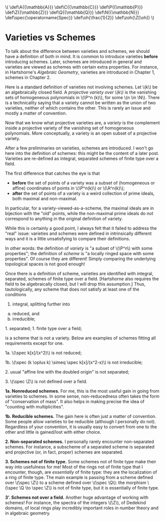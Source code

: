 \\( \def\A{{\mathbb{A}}} \def\C{{\mathbb{C}}} \def\P{{\mathbb{P}}} \def\Z{{\mathbb{Z}}} \def\Q{{\mathbb{Q}}} \def\N{{\mathbb{N}}} \def\spec{\operatorname{Spec}} \def\oh{\frac{1}{2}} \def\zoh{\Z[\oh]} \\)


# Varieties vs Schemes

To talk about the difference between varieties and schemes, we should have a definition of both in mind.  It is common to introduce varieties **before** introducing schemes.  Later, schemes are introduced in general and varieties are viewed as schemes with certain extra properties.  For instance, in Hartshorne's *Algebraic Geometry*, varieties are introduced in Chapter 1, schemes in Chapter 2.

Here is a standard definition of varieties not involving schemes.  Let \\(k\\) be an algebraically closed field.  A *projective variety over \\(k\\)* is the vanishing sets of homogeneous polynomials in \\(\P\^n (k)\\), for some \\(n \in \N\\).  There is a technicality saying that a variety cannot be written as the union of two varieties, neither of which contains the other.  This is rarely an issue and mostly a matter of convention.

Now that we know what projective varieties are, a *variety* is the complement inside a projective variety of the vanishing set of homogeneous polynomials.  More conceptually, a variety is an open subset of a projective variety.

After a few preliminaries on varieties, schemes are introduced.  I won't go here into the definition of schemes: this might be the content of a later post.  Varieties are re-defined as integral, separated schemes of finite type over a field.

The first difference that catches the eye is that

- **before** the set of points of a variety was a subset of (homogeneous or affine) coordinates of points in \\(\P\^n(k)\\) or \\(\A\^n(k)\\);
- **after** the set of points of a variety is a weird collection of prime ideals, both maximal and non-maximal.

In particular, for a variety-viewed-as-a-scheme, the maximal ideals are in bijection with the "old" points, while the non-maximal prime ideals do not correspond to anything in the original definition of variety.

While this is certainly a good point, I always felt that it failed to address the "real" issue: varieties and schemes were defined in intrinsically different ways and it is a little unsatisfying to compare their definitions.

In other words: the definition of *variety* is "a subset of \\(\P\^n\\) with some properties"; the definition of *scheme* is "a locally ringed space with some properties".  Of course they are different!  Simply comparing the underlying topological spaces is not good enough!

Once there is a definition of scheme, varieties are identified with integral, separated, schemes of finite type over a field.  [Hartshorne also requires the field to be algebraically closed, but I will drop this assumption.]  Thus, tautologically, any scheme that does not satisfy at least one of the conditions

1.  integral, splitting further into
  <ol type="a"> 
    <li>reduced, and</li>
    <li>irreducible;</li>
  </ol>
1.  separated;
1.  finite type over a field;

is a scheme that is not a variety.  Below are examples of schemes fitting all requirements except for one.

1a. \\(\spec k[x]/(x\^2)\\) is not reduced;

1b. \\(\spec (k \oplus k) \simeq \spec k[x]/(x\^2-x)\\) is not irreducible;

2\. usual "affine line with the doubled origin" is not separated;

3\. \\(\spec \Z\\) is not defined over a field.


**1a. Nonreduced schemes.**
For me, this is the most useful gain in going from varieties to schemes.  In some sense, non-reducedness often takes the form of "conservation of mass".  It also helps in making precise the idea of "counting with multiplicities".

**1b. Reducible schemes.**
The gain here is often just a matter of convention.  Some people allow varieties to be reducible (although I personally do not).  Regardless of your convention, it is usually easy to convert from one to the other and little is gained/lost with either choice.

**2. Non-separated schemes.**
I personally rarely encounter non-separated schemes.  For instance, a subscheme of a separated scheme is separated and projective (or, in fact, proper) schemes are separated.

**3. Schemes not of finite type.**
Some schemes not of finite type make their way into usefulness for me!  Most of the rings not of finite type that I encounter, though, are *essentially* of finite type: they are the localization of a ring of finite type.  The main example is passing from a scheme defined over \\(\spec \Z\\) to a scheme defined over \\(\spec \Q\\): the morphism \\(\spec \Q \to \spec \Z\\) is not of finite type, but it is essentially of finite type.

**3'. Schemes not over a field.**
Another huge advantage of working with schemes!  For instance, the spectra of the integers \\(\Z\\), of Dedekind domains, of local rings play incredibly important roles in number theory and in algebraic geometry.